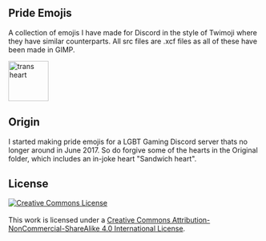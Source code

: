 ## Pride Emojis

A collection of emojis I have made for Discord in the style of Twimoji where they have similar counterparts. All src files are .xcf files as all of these have been made in GIMP.

<img alt="trans heart" height="80" src="https://github.com/roxxers/pride-emojis/raw/master/Pride%20Hearts/img/transheart.png"/>

## Origin

I started making pride emojis for a LGBT Gaming Discord server thats no longer around in June 2017. So do forgive some of the hearts in the Original folder, which includes an in-joke heart "Sandwich heart".



## License 

<a rel="license" href="http://creativecommons.org/licenses/by-nc-sa/4.0/"><img alt="Creative Commons License" style="border-width:0" src="https://i.creativecommons.org/l/by-nc-sa/4.0/88x31.png" /></a><br /><br />This work is licensed under a <a rel="license" href="http://creativecommons.org/licenses/by-nc-sa/4.0/">Creative Commons Attribution-NonCommercial-ShareAlike 4.0 International License</a>.
